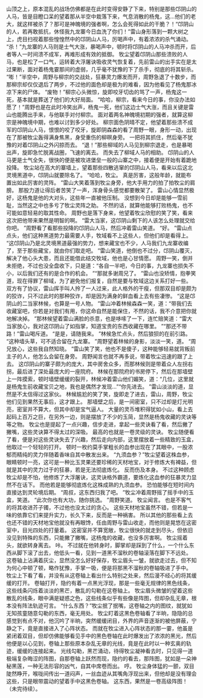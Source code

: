 山顶之上，原本混乱的战场仿佛都是在此时变得安静了下来，特别是那些邙阴山的人马，皆是目瞪口呆的望着那从半空中栽落下来，气息消散的杨鬼，这...他们的老大，就这样被杀了？那可是神魄境的强者啊，怎么会死得如此的干脆？！“邙阴山的人，若再敢抵抗，休怪我九龙寨今日血洗了你们！”雷山身形落到一颗大树之上，虎目扫视着那些惶惶然中的邙阴山人马，厉喝声中，有着浓浓的杀气涌动。
“杀！”九龙寨的人马则是士气大涨，暴喝声中，顿时将邙阴山的人马冲杀而开，后者等人一时间溃不成军，再难形成有效的抵御。
牧尘望着邙阴山那些溃败的人马，也是松了一口气，运转着大浮屠诀吸收灵气恢复着，先前雷山的出手实在是太过果断，面对着杨鬼霎那间的虚弱，几乎毫不犹豫的下了杀手，彻底的将其斩杀。
“嘭！”半空中，周野与柳宗的交战处，狂暴灵力爆发而开，周野急退了十数步，而那柳宗却仅仅退后了两步，不过他的面色却是极为的难看，因为他看见了杨鬼那冰凉下来的尸体。
“废物！”柳宗心头微惊，旋即咬牙切齿的骂了一声，杨鬼这一死，基本就是葬送了他们的大好局面。
“哈哈，柳宗，看来今日的事，你没办法如愿了！”周野也是在此时冷笑出声，杨鬼一死，他们这边士气大涨，而且关键是雷山也能腾出手来，与他联手对付柳宗。
面对着两名神魄境初期的强者，就算这柳宗是神魄境中期，也难以讨到多少好处。
柳宗面色阴晴不定，他望着那些溃不成军的邙阴山人马，恨恨的咬了咬牙，旋即阴森森的看了周野一眼，身形一动，出现在了那被牧尘轰得满身焦黑，身受重伤的柳暝身旁。
一把将其抓住，然后毫不犹豫的对着邙阴山之外闪掠而去。
“退！”那些柳域的人马见到柳宗退走，也是暴喝出声，旋即急忙脱离战圈，飞速的离去。
而失去了柳域人马的相助。
邙阴山的人马更是士气全失，很快的便是被攻进堡垒一般的山寨之中，接着便是开始有着跪地投降。
牧尘站在高大的寨墙上，望着那些四散逃窜的邙阴山人马，看来以后这北灵境黑道中，邙阴山就要除名了。
“哈哈，牧尘。
真是厉害，这般年龄，就能布置出如此厉害的灵阵。
”雷山大笑着落到牧尘身旁，他大手用力的拍了拍牧尘的肩膀。
那股力道让得后者苦笑了一声，浑身骨头感觉都要散架了。
雷山心情显然极好，这杨鬼是他的大对头，这些年一直被他压制。
没想到今日却是能够一雪前耻，当然这之中也多亏了牧尘灵阵之助。
不然的话，就算他能够打败杨鬼，也不可能如意轻易的取其性命。
周野也是落下身来，他望着牧尘欣慰的笑了笑，看来这次把他带来果然是明智的啊。
“雷大当家，这邙阴山剩下的人该怎么处理就交给你吧。
”周野看了看那些投降的邙阴山人马，然后冲着雷山笑道。
“好。
”雷山点点头，他们这种黑道势力最需要人手，牧域看不上这些人，但他们却是看得上。
“这邙阴山乃是北灵境黑道最强的势力，想来藏宝也不少，人马我们九龙寨收编了，至于那些藏宝，就由你们取走吧。
”雷山笑道，他倒也不过分，邙阴山覆灭，解决了他心头大患，而且还能借此结交牧域，他也是心甘情愿。
周野一笑，倒并未拒绝，不过也没全盘收下，只是道：“各自一半吧，今日的事，九龙寨也损失不小，以后我们还有的是合作的机会。
”“那就多谢周兄了。
”雷山也没矫情，抱拳笑道，现在得罪了柳域，为了避免他们报复，自然是要与牧域这边关系打好一些。
双方有了协议，雷山挥手叫人拎了一人过来，此人格外的干瘦，但那双目却是颇为的狡诈，只不过此时的那种狡诈，却是因为满身的鲜血看上去有些凄惨。
“这是邙阴山的二当家林候，也算是一号人物。
”雷山冲着林候森森一笑，道：“带我们去收藏室吧，你若是对我们有用，你这命自然是能保住，不然的话，我不介意把你就地解决掉。
”那林候望着雷山满脸的杀意，也是哆嗦了一下，连忙赔笑道：“雷大当家放心，我对这邙阴山了如指掌，知道宝贵的东西收藏在哪里。
”“那还不带路！”雷山喝斥道。
“是是，请随我来。
”林候急忙点头，然后狼狈的在前引路。
“这种墙头草，可不适合留在九龙寨。
”周野望着林候的身影，淡淡一笑，道。
“周兄放心，这些我自然知晓。
”雷山笑了笑，他也不是傻子，这种能够轻易就背叛前主子的人，他怎么会留在身旁。
周野闻言也就不再多说，带着牧尘迅速的跟了上去。
这邙阴山的寨子颇为的庞大，其中房舍众多，而那林候则是带着众人左拐右拐，最后进了深处最庞大的一座院府。
林候在那院府的书房停下，然后在那墙壁上一阵摸索，顿时墙壁缓缓的裂开，林候冲着雷山他们媚笑，道：“几位，这里就是杨鬼生前收藏宝贝之地，我也是偶然才发现...”“你先进去。
”雷山淡淡的道，显然是不太信得过这家伙。
林候尴尬的笑了笑，旋即走了进去，雷山，周野，牧尘他们见到果然无事后，这才跟上。
那墙壁之后，是一间密室，只不过却是灯光明亮，密室并不算大，但其中却是宝气逼人。
大量的灵币堆积得犹如小山，看上去起码上百万之巨，在另外一边，则是摆放了不少的玉简，显然是杨鬼收藏的灵诀等等之物。
牧尘也是提起了一点兴趣，信步走进，拿起一些灵诀看了看，然后撇了撇嘴，这些灵诀算不得太过的深吸。
最高的也就是一卷灵级的灵诀。
牧尘随便看了看，便是对这些灵诀失去了兴趣，然后走向内部，这里摆放着一些精致的玉盒，他取过一个轻轻的打开。
顿时一枚约莫手掌粗长的血参出现在了其眼中，一股浓郁而精纯的灵力伴随着香味自其中散发出来。
“九须血参？”牧尘望着这株血参，眼睛顿时一亮，这可是一种比玉灵果还要珍稀的天材地宝，对于修炼大有裨益，但就是其中的灵力过于的狂暴，若是无法彻底炼化。
反而伤及本身。
不过这种顾虑牧尘却是不怕，他修炼了大浮屠诀，这灵诀格外霸道，要炼化这血参的狂暴灵力显然不在话下。
而他若是能够彻底炼化这株成熟的九须血参。
恐怕能够在短时间内直接达到灵轮境后期。
“周叔，这东西归我了吧。
”牧尘冲着周野摇了摇手中的玉盒，笑道。
“此次你也有大功，随你挑选。
”周野笑道。
牧尘闻言。
也是不客气的将其收进芥子镯，不过他也没太过的贪心。
这些天材地宝虽然不错，但若是一味的依靠它们来提升实力，长久下来，反而是一种祸害。
所以其他的那些看上去也还不错的天材地宝他就没有再眼馋，任由周野与雷山收走，而他则是晃悠在这密室中，目光四处的打量着。
这密室并不算宽敞，牧尘很快的就走到尽头，但依旧没见到特殊的东西，只能撇了撇嘴，这杨鬼的收藏，也没多厉害啊。
牧尘摇着头，就欲转身离去。
咔。
不过就在他转身时，脚掌却是踩到了什么，一个什么东西从脚下滚了出去，他低头一看，见到一道黑不溜秋的卷轴滚落在脚下不远处。
这卷轴上沾满着灰尘，显然没怎么好好保存，牧尘眉头一皱，就欲走过去，但不知为何心中顿了顿，略作犹豫，手掌一吸，便是将那黑不溜秋的卷轴吸进了手中。
牧尘上下看了看，并没有从这卷轴上看出什么特别之处来，然后漫不经心的将其缓缓的打开。
卷轴打开，隐约有着一点黑光浮现，那是一些毫无规律的黑色线条，这些线条闪烁着淡淡的黑芒，散乱的勾勒在这卷轴上。
牧尘眉头微皱的望着这些散乱的线条，眼中满是疑惑之色，这些线条似乎有些像是阵图，但却杂乱无章，根本没有阵法轨迹可言。
“什么东西？”牧尘抿了抿嘴，这卷轴之内的图纹，就犹如无知孩童随意勾勒的东西，毫无用处。
牧尘盯着这黑色卷轴看了半晌，隐隐的总感觉到有点不对，他沉吟了半晌，突然缓缓闭目，外界的声音逐渐的被他屏蔽，宁静之下，竟是直接进入了心阵状态。
而就在牧尘进入心阵状态的那一霎，他虽是紧闭着双目，但却仿佛能够看见手中的黑色卷轴在此时爆发出了浓浓的黑光，然后他便是以心见到，卷轴上那些原本杂乱无章的光线，竟是在此时以一种玄奥的轨迹，缓缓的连接起来。
光线勾勒，黑芒涌动，待得牧尘凝神看去时，只见得一道极端复杂晦涩的阵图，自那卷轴上跃然而现，隐约的看去，那阵图，犹如是一朵神秘黑莲，一种无法形容的凶气，自其中席卷而出。
哼。
牧尘身体猛的一颤，双目陡然睁开，喉咙间传出一道闷声，一丝血迹从其嘴角浮现出来，但他却是没有理会这些，只是眼带震动的望着手中这黑色卷轴。
这东西，果然是一卷高级阵图！（未完待续）。
